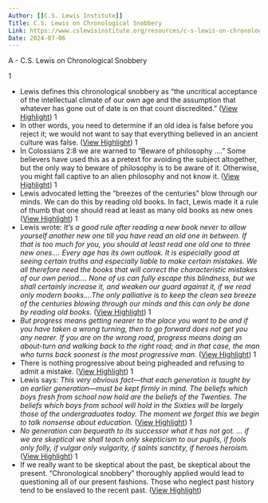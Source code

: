 ```yaml
---
Author: [[C.S. Lewis Institute]]
Title: C.S. Lewis on Chronological Snobbery
Link: https://www.cslewisinstitute.org/resources/c-s-lewis-on-chronological-snobbery/
Date: 2024-07-06
---
```

A - C.S. Lewis on Chronological Snobbery

1
- Lewis defines this chronological snobbery as “the uncritical acceptance of the intellectual climate of our own age and the assumption that whatever has gone out of date is on that count discredited.” ([View Highlight](https://read.readwise.io/read/01h0g0fc5zx916m1e6mt29zhxj))
1
- In other words, you need to determine if an old idea is false before you reject it; we would not want to say that everything believed in an ancient culture was false. ([View Highlight](https://read.readwise.io/read/01h0g0g2xyv89sxvkhsegnchdj))
1
- In Colossians 2:8 we are warned to “Beware of philosophy .…” Some believers have used this as a pretext for avoiding the subject altogether, but the only way to beware of philosophy is to be aware of it. Otherwise, you might fall captive to an alien philosophy and not know it. ([View Highlight](https://read.readwise.io/read/01h0g0h4jehwy00235cwqz3a3b))
1
- Lewis advocated letting the “breezes of the centuries” blow through our minds. We can do this by reading old books. In fact, Lewis made it a rule of thumb that one should read at least as many old books as new ones ([View Highlight](https://read.readwise.io/read/01h0g0j0ych5fn2005qh7pz126))
1
- Lewis wrote:
  *It’s a good rule after reading a new book never to allow yourself another new one till you have read an* 
  *old one in between. If that is too much for you, you should at least read one old one to three new ones....* 
  *Every age has its own outlook. It is especially good at seeing certain truths and especially liable to make* 
  *certain mistakes. We all therefore need the books that will correct the characteristic mistakes of our own* 
  *period.... None of us can fully escape this blindness, but we shall certainly increase it, and weaken our* 
  *guard against it, if we read only modern books....The only palliative is to keep the clean sea breeze of the* 
  *centuries blowing through our minds and this can only be done by reading old books.* ([View Highlight](https://read.readwise.io/read/01h0g0k2kf07f3e3bfvn6a9sg4))
1
- *But progress means getting nearer to the place you want to be and if you* 
  *have taken a wrong turning, then to go forward does not get you any nearer. If you are on the wrong road,* 
  *progress means doing an about-turn and walking back to the right road; and in that case, the man who* 
  *turns back soonest is the most progressive man.* ([View Highlight](https://read.readwise.io/read/01h0g0n5nt17yecyzerdeng7z6))
1
- There is nothing progressive about being pigheaded and refusing to admit a mistake. ([View Highlight](https://read.readwise.io/read/01h0g0nfd6sytm05cdhk4vgbqg))
1
- Lewis says:
  *This very obvious fact—that each generation is taught by an earlier generation—must be kept firmly* 
  *in mind. The beliefs which boys fresh from school now hold are the beliefs of the Twenties. The beliefs* 
  *which boys from school will hold in the Sixties will be largely those of the undergraduates today. The* 
  *moment we forget this we begin to talk nonsense about education.* ([View Highlight](https://read.readwise.io/read/01h0g0s9gwaskmpr15xqnk10q3))
1
- *No generation can bequeath to its successor* 
  *what it has not got. … if we are skeptical we shall teach only skepticism to our pupils, if fools only folly,* 
  *if vulgar only vulgarity, if saints sanctity, if heroes heroism.* ([View Highlight](https://read.readwise.io/read/01h0g0swnmk13hm26prr7ygyjm))
1
- If we really want to be skeptical about the past, be skeptical about the present. “Chronological snobbery” thoroughly applied would lead to questioning all of our present fashions. Those who neglect past history tend to be enslaved to the recent past. ([View Highlight](https://read.readwise.io/read/01h0g0tr22teahspgppcjvzgej))
